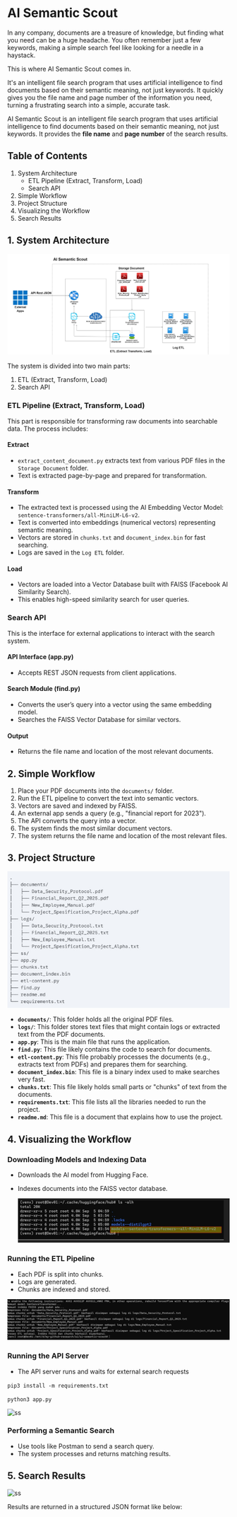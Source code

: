 # AI Semantic Scout

In any company, documents are a treasure of knowledge, but finding what you need can be a huge headache. You often remember just a few keywords, making a simple search feel like looking for a needle in a haystack.

This is where AI Semantic Scout comes in.

It's an intelligent file search program that uses artificial intelligence to find documents based on their semantic meaning, not just keywords. It quickly gives you the file name and page number of the information you need, turning a frustrating search into a simple, accurate task.

AI Semantic Scout is an intelligent file search program that uses artificial intelligence to find documents based on their semantic meaning, not just keywords. It provides the **file name** and **page number** of the search results.

## Table of Contents

1. System Architecture
   - ETL Pipeline (Extract, Transform, Load)
   - Search API
2. Simple Workflow
3. Project Structure
4. Visualizing the Workflow
5. Search Results

## 1. System Architecture

![ss](./design/architecture.jpg)

The system is divided into two main parts:

1. ETL (Extract, Transform, Load)
2. Search API

### ETL Pipeline (Extract, Transform, Load)

This part is responsible for transforming raw documents into searchable data. The process includes:

#### Extract

- `extract_content_document.py` extracts text from various PDF files in the `Storage Document` folder.
- Text is extracted page-by-page and prepared for transformation.

#### Transform

- The extracted text is processed using the AI Embedding Vector Model: `sentence-transformers/all-MiniLM-L6-v2`.
- Text is converted into embeddings (numerical vectors) representing semantic meaning.
- Vectors are stored in `chunks.txt` and `document_index.bin` for fast searching.
- Logs are saved in the `Log ETL` folder.

#### Load

- Vectors are loaded into a Vector Database built with FAISS (Facebook AI Similarity Search).
- This enables high-speed similarity search for user queries.

### Search API

This is the interface for external applications to interact with the search system.

#### API Interface (app.py)

- Accepts REST JSON requests from client applications.

#### Search Module (find.py)

- Converts the user’s query into a vector using the same embedding model.
- Searches the FAISS Vector Database for similar vectors.

#### Output

- Returns the file name and location of the most relevant documents.

## 2. Simple Workflow

1. Place your PDF documents into the `documents/` folder.
2. Run the ETL pipeline to convert the text into semantic vectors.
3. Vectors are saved and indexed by FAISS.
4. An external app sends a query (e.g., "financial report for 2023").
5. The API converts the query into a vector.
6. The system finds the most similar document vectors.
7. The system returns the file name and location of the most relevant files.

## 3. Project Structure

![ss](./ss/6.jpg)

- **`documents/`**: This folder holds all the original PDF files.
- **`logs/`**: This folder stores text files that might contain logs or extracted text from the PDF documents.
- **`app.py`**: This is the main file that runs the application.
- **`find.py`**: This file likely contains the code to search for documents.
- **`etl-content.py`**: This file probably processes the documents (e.g., extracts text from PDFs) and prepares them for searching.
- **`document_index.bin`**: This file is a binary index used to make searches very fast.
- **`chunks.txt`**: This file likely holds small parts or "chunks" of text from the documents.
- **`requirements.txt`**: This file lists all the libraries needed to run the project.
- **`readme.md`**: This file is a document that explains how to use the project.

## 4. Visualizing the Workflow

### Downloading Models and Indexing Data

- Downloads the AI model from Hugging Face.
- Indexes documents into the FAISS vector database.

  ![ss](./ss/2.jpg)

### Running the ETL Pipeline

- Each PDF is split into chunks.
- Logs are generated.
- Chunks are indexed and stored.

![ss](./ss/3.jpg)

### Running the API Server

- The API server runs and waits for external search requests

``` pip3 install -m requirements.txt ```

``` python3 app.py  ```

![ss](./ss/4.jpg)

### Performing a Semantic Search

- Use tools like Postman to send a search query.
- The system processes and returns matching results.

## 5. Search Results

![ss](./ss/5.jpg)

Results are returned in a structured JSON format like below:



